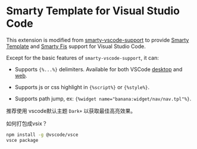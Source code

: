 # Smarty Template for Visual Studio Code

This extension is modified from [smarty-vscode-support](https://github.com/aswinkumar863/smarty-vscode-support) to provide [Smarty Template](https://www.smarty.net/) and [Smarty Fis](https://github.com/fex-team/fis3-smarty/) support for Visual Studio Code. 

Except for the basic features of `smarty-vscode-support`, it can:

- Supports `{%...%}` delimiters. Available for both VSCode [desktop](https://code.visualstudio.com/Download) and [web](https://vscode.dev/).

- Supports js or css highlight in `{%script%}` or `{%style%}`.

- Supports path jump, ex: `{%widget name="banana:widget/nav/nav.tpl"%}`.


推荐使用 vscode默认主题 `Dark+` 以获取最佳高亮效果。


如何打包成vsix？

```sh
npm install -g @vscode/vsce
vsce package
```
